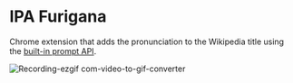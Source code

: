 # IPA Furigana
Chrome extension that adds the pronunciation to the Wikipedia title using the [built-in prompt API](https://developer.chrome.com/docs/ai/built-in).


![Recording-ezgif com-video-to-gif-converter](https://github.com/lozy219/IPA-Furigana/assets/6064797/fb5864d6-24d9-47ab-b91a-a51596992fb0)
